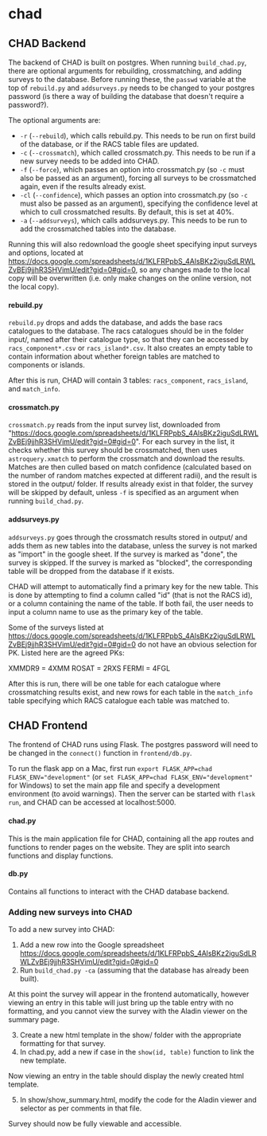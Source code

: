 # chad

## CHAD Backend
The backend of CHAD is built on postgres. When running `build_chad.py`, there are optional arguments for rebuilding, crossmatching, and adding surveys to the database. Before running these, the `passwd` variable at the top of `rebuild.py` and `addsurveys.py` needs to be changed to your postgres password (is there a way of building the database that doesn't require a password?).

The optional arguments are:
- `-r` (`--rebuild`), which calls rebuild.py. This needs to be run on first build of the database, or if the RACS table files are updated.
- `-c` (`--crossmatch`), which called crossmatch.py. This needs to be run if a new survey needs to be added into CHAD.
- `-f` (`--force`), which passes an option into crossmatch.py (so `-c` must also be passed as an argument), forcing all surveys to be crossmatched again, even if the results already exist.
- `-cl` (`--confidence`), which passes an option into crossmatch.py (so `-c` must also be passed as an argument), specifying the confidence level at which to cull crossmatched results. By default, this is set at 40%.
- `-a` (`--addsurveys`), which calls addsurveys.py. This needs to be run to add the crossmatched tables into the database.

Running this will also redownload the google sheet specifying input surveys and options, located at https://docs.google.com/spreadsheets/d/1KLFRPpbS_4AlsBKz2iguSdLRWLZvBEj9jjhR3SHVimU/edit?gid=0#gid=0, so any changes made to the local copy will be overwritten (i.e. only make changes on the online version, not the local copy).

#### rebuild.py
`rebuild.py` drops and adds the database, and adds the base racs catalogues to the database. The racs catalogues should be in the folder input/, named after their catalogue type, so that they can be accessed by `racs_component*.csv` or `racs_island*.csv`. It also creates an empty table to contain information about whether foreign tables are matched to components or islands. 

After this is run, CHAD will contain 3 tables: `racs_component`, `racs_island`, and `match_info`.

#### crossmatch.py
`crossmatch.py` reads from the input survey list, downloaded from "https://docs.google.com/spreadsheets/d/1KLFRPpbS_4AlsBKz2iguSdLRWLZvBEj9jjhR3SHVimU/edit?gid=0#gid=0". For each survey in the list, it checks whether this survey should be crossmatched, then uses `astroquery.xmatch` to perform the crossmatch and download the results. Matches are then culled based on match confidence (calculated based on the number of random matches expected at different radii), and the result is stored in the output/ folder. If results already exist in that folder, the survey will be skipped by default, unless `-f` is specified as an argument when running `build_chad.py`.

#### addsurveys.py
`addsurveys.py` goes through the crossmatch results stored in output/ and adds them as new tables into the database, unless the survey is not marked as "import" in the google sheet. If the survey is marked as "done", the survey is skipped. If the survey is marked as "blocked", the corresponding table will be dropped from the database if it exists.

CHAD will attempt to automatically find a primary key for the new table. This is done by attempting to find a column called "id" (that is not the RACS id), or a column containing the name of the table. If both fail, the user needs to input a column name to use as the primary key of the table.

Some of the surveys listed at https://docs.google.com/spreadsheets/d/1KLFRPpbS_4AlsBKz2iguSdLRWLZvBEj9jjhR3SHVimU/edit?gid=0#gid=0 do not have an obvious selection for PK. Listed here are the agreed PKs:

XMMDR9 = 4XMM
ROSAT = 2RXS
FERMI = 4FGL

After this is run, there will be one table for each catalogue where crossmatching results exist, and new rows for each table in the `match_info` table specifying which RACS catalogue each table was matched to.

## CHAD Frontend
The frontend of CHAD runs using Flask. The postgres password will need to be changed in the `connect()` function in `frontend/db.py`. 

To run the flask app on a Mac, first run `export FLASK_APP=chad FLASK_ENV="development"` (or `set FLASK_APP=chad FLASK_ENV="development"` for Windows) to set the main app file and specify a development environment (to avoid warnings). Then the server can be started with `flask run`, and CHAD can be accessed at localhost:5000.

#### chad.py
This is the main application file for CHAD, containing all the app routes and functions to render pages on the website. They are split into search functions and display functions.

#### db.py
Contains all functions to interact with the CHAD database backend.

### Adding new surveys into CHAD
To add a new survey into CHAD: 
1. Add a new row into the Google spreadsheet https://docs.google.com/spreadsheets/d/1KLFRPpbS_4AlsBKz2iguSdLRWLZvBEj9jjhR3SHVimU/edit?gid=0#gid=0
2. Run `build_chad.py -ca` (assuming that the database has already been built). 

At this point the survey will appear in the frontend automatically, however viewing an entry in this table will just bring up the table entry with no formatting, and you cannot view the survey with the Aladin viewer on the summary page.

3. Create a new html template in the show/ folder with the appropriate formatting for that survey.
4. In chad.py, add a new if case in the `show(id, table)` function to link the new template. 

Now viewing an entry in the table should display the newly created html template.

5. In show/show_summary.html, modify the code for the Aladin viewer and selector as per comments in that file. 

Survey should now be fully viewable and accessible.

